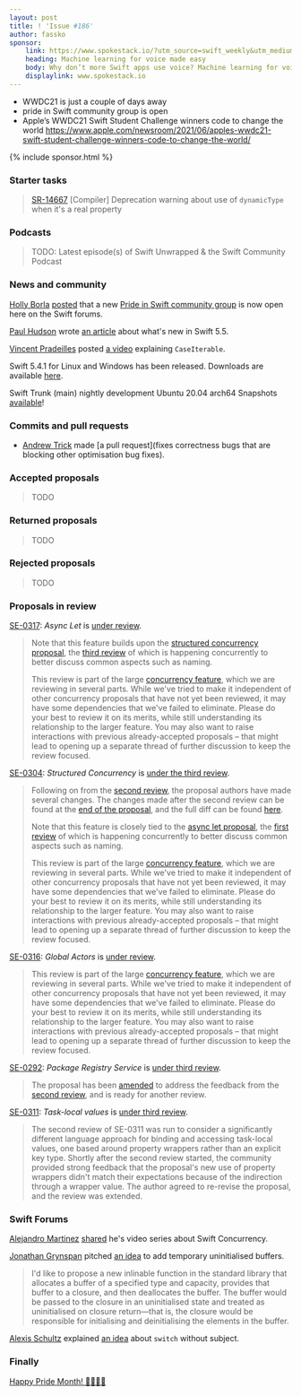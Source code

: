 ```yaml
---
layout: post
title: ! 'Issue #186'
author: fassko
sponsor:
    link: https://www.spokestack.io/?utm_source=swift_weekly&utm_medium=email&utm_campaign=maker_launch_PAID
    heading: Machine learning for voice made easy
    body: Why don’t more Swift apps use voice? Machine learning for voice is full of pitfalls, and the native platform solutions are both clunky and uncustomizable. So we open-sourced our modular library for iOS that integrates with Siri (along with libraries for Node, Python, Android, & React Native) and then built a no-code service for creating custom wake words, domain-specific speech recognition, and custom synthetic AI voices—without a steep learning curve.
    displaylink: www.spokestack.io
---
```


* WWDC21 is just a couple of days away
* pride in Swift community group is open
* Apple’s WWDC21 Swift Student Challenge winners code to change the world https://www.apple.com/newsroom/2021/06/apples-wwdc21-swift-student-challenge-winners-code-to-change-the-world/

<!--excerpt-->

{% include sponsor.html %}

### Starter tasks

> [SR-14667](https://bugs.swift.org/browse/SR-14667) [Compiler] Deprecation warning about use of `dynamicType` when it's a real property

### Podcasts

> TODO: Latest episode(s) of Swift Unwrapped & the Swift Community Podcast

### News and community

[Holly Borla](https://twitter.com/hollyborla/) [posted](https://forums.swift.org/t/pride-in-swift-is-open/48837) that a new [Pride in Swift community group](https://swift.org/diversity/#community-groups) is now open here on the Swift forums.

[Paul Hudson](https://twitter.com/twostraws) wrote [an article](https://www.hackingwithswift.com/articles/233/whats-new-in-swift-5-5) about what's new in Swift 5.5.

[Vincent Pradeilles](https://twitter.com/v_pradeilles) posted [a video](https://www.youtube.com/watch?v=MZPeg8dqqzI) explaining `CaseIterable`.

Swift 5.4.1 for Linux and Windows has been released. Downloads are available [here](https://swift.org/download).

Swift Trunk (main) nightly development Ubuntu 20.04 arch64 Snapshots [available](https://swift.org/download/#snapshots)!

### Commits and pull requests

* [Andrew Trick](https://github.com/atrick) made [a pull request](fixes correctness bugs that are blocking other optimisation bug fixes).

### Accepted proposals

> TODO

### Returned proposals

> TODO

### Rejected proposals

> TODO

### Proposals in review

[SE-0317](https://github.com/apple/swift-evolution/blob/main/proposals/0317-async-let.md): *Async Let* is [under review](https://forums.swift.org/t/se-0317-async-let/48848).

> Note that this feature builds upon the [structured concurrency proposal](https://github.com/apple/swift-evolution/blob/main/proposals/0304-structured-concurrency.md), the [third review](https://forums.swift.org/t/se-0304-3rd-review-structured-concurrency/48847) of which is happening concurrently to better discuss common aspects such as naming.
>
> This review is part of the large [concurrency feature](https://forums.swift.org/t/swift-concurrency-roadmap/41611), which we are reviewing in several parts. While we've tried to make it independent of other concurrency proposals that have not yet been reviewed, it may have some dependencies that we've failed to eliminate. Please do your best to review it on its merits, while still understanding its relationship to the larger feature. You may also want to raise interactions with previous already-accepted proposals – that might lead to opening up a separate thread of further discussion to keep the review focused.

[SE-0304](https://github.com/apple/swift-evolution/blob/main/proposals/0317-async-let.md): *Structured Concurrency* is [under the third review](https://forums.swift.org/t/se-0304-3rd-review-structured-concurrency/48847).

> Following on from the [second review](https://forums.swift.org/t/se-0304-2nd-review-structured-concurrency/47217), the proposal authors have made several changes. The changes made after the second review can be found at the [end of the proposal](https://github.com/apple/swift-evolution/blob/main/proposals/0304-structured-concurrency.md#review-changes), and the full diff can be found [here](https://github.com/apple/swift-evolution/commit/01bdbdc2be26f9f26e4fad97e89d6648be1a6917#diff-6e3f26a7c1e2c41a13bcf34ef4c7d84625339b2898702f5e0bed0d6e05f1a778).
>
> Note that this feature is closely tied to the [async let proposal](https://github.com/apple/swift-evolution/blob/main/proposals/0317-async-let.md), the [first review](https://forums.swift.org/t/se-0317-async-let/48848) of which is happening concurrently to better discuss common aspects such as naming.
> 
> This review is part of the large [concurrency feature](https://forums.swift.org/t/swift-concurrency-roadmap/41611), which we are reviewing in several parts. While we've tried to make it independent of other concurrency proposals that have not yet been reviewed, it may have some dependencies that we've failed to eliminate. Please do your best to review it on its merits, while still understanding its relationship to the larger feature. You may also want to raise interactions with previous already-accepted proposals – that might lead to opening up a separate thread of further discussion to keep the review focused.

[SE-0316](https://github.com/apple/swift-evolution/blob/main/proposals/0316-global-actors.md): *Global Actors* is [under review](https://forums.swift.org/t/se-0316-global-actors/48905).

> This review is part of the large [concurrency feature](https://forums.swift.org/t/swift-concurrency-roadmap/41611), which we are reviewing in several parts. While we've tried to make it independent of other concurrency proposals that have not yet been reviewed, it may have some dependencies that we've failed to eliminate. Please do your best to review it on its merits, while still understanding its relationship to the larger feature. You may also want to raise interactions with previous already-accepted proposals – that might lead to opening up a separate thread of further discussion to keep the review focused.

[SE-0292](https://github.com/apple/swift-evolution/blob/main/proposals/0316-global-actors.md): *Package Registry Service* is [under third review](https://forums.swift.org/t/se-0292-3rd-review-package-registry-service/49107).

> The proposal has been [amended](https://github.com/apple/swift-evolution/pull/1319) to address the feedback from the [second review](https://forums.swift.org/t/se-0292-2nd-review-package-registry-service), and is ready for another review.

[SE-0311](https://github.com/apple/swift-evolution/blob/main/proposals/0311-task-locals.md): *Task-local values* is [under third review](https://forums.swift.org/t/se-0311-3rd-review-task-local-values/49122).

> The second review of SE-0311 was run to consider a significantly different language approach for binding and accessing task-local values, one based around property wrappers rather than an explicit key type. Shortly after the second review started, the community provided strong feedback that the proposal's new use of property wrappers didn't match their expectations because of the indirection through a wrapper value. The author agreed to re-revise the proposal, and the review was extended.

### Swift Forums

[Alejandro Martinez](https://twitter.com/alexito4) [shared](https://forums.swift.org/t/swift-concurrency-video-series/48872) he's video series about Swift Concurrency.

[Jonathan Grynspan](https://twitter.com/grynspan) pitched [an idea](https://forums.swift.org/t/pitch-temporary-uninitialized-buffers/48954) to add temporary uninitialised buffers.

> I'd like to propose a new inlinable function in the standard library that allocates a buffer of a specified type and capacity, provides that buffer to a closure, and then deallocates the buffer. The buffer would be passed to the closure in an uninitialised state and treated as uninitialised on closure return—that is, the closure would be responsible for initialising and deinitialising the elements in the buffer.

[Alexis Schultz](https://forums.swift.org/u/alexisqapa) explained [an idea](https://forums.swift.org/t/idea-switch-without-subject/49075) about `switch` without subject.

### Finally

[Happy Pride Month! 🏳️‍🌈🏳️‍⚧️](https://twitter.com/ashleeaburnett/status/1399721526216343563)
